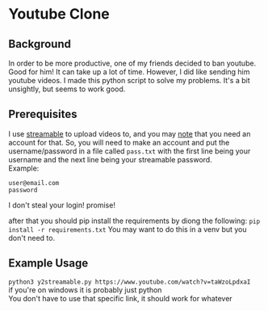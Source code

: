 # Youtube Clone
## Background
In order to be more productive, one of my friends decided to ban youtube. Good for him! It can take up a lot of time. However, I did like sending him youtube videos. I made this python script to solve my problems. It's a bit unsightly, but seems to work good.

## Prerequisites

I use [streamable](https://streamable.com/) to upload videos to, and you may [note](https://streamable.com/documentation) that you need an account for that. So, you will need to make an account and put the username/password in a file called `pass.txt` with the first line being your username and the next line being your streamable password.  
Example: 
```
user@email.com
password
```
I don't steal your login! promise!

after that you should pip install the requirements by diong the following: `pip install -r requirements.txt`
You may want to do this in a venv but you don't need to.

## Example Usage

`python3 y2streamable.py https://www.youtube.com/watch?v=taWzoLpdxaI`  
if you're on windows it is probably just python  
You don't have to use that specific link, it should work for whatever